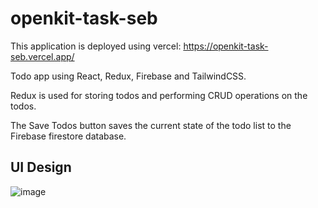 # openkit-task-seb

This application is deployed using vercel: https://openkit-task-seb.vercel.app/

Todo app using React, Redux, Firebase and TailwindCSS.

Redux is used for storing todos and performing CRUD operations on the todos.

The Save Todos button saves the current state of the todo list to the Firebase firestore database.

## UI Design
![image](https://user-images.githubusercontent.com/75766182/165186613-da8abe67-37b4-4e8d-825d-592bcbe4c76d.png)
